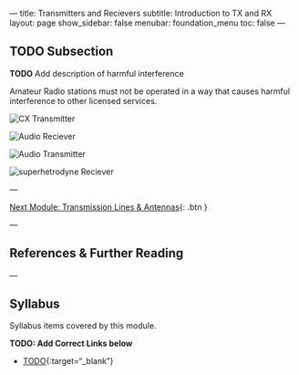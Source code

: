 —
title: Transmitters and Recievers
subtitle: Introduction to TX and RX
layout: page
show_sidebar: false
menubar: foundation_menu
toc: false
—

## TODO Subsection

**TODO** Add description of harmful interference

Amateur Radio stations must not be operated in a way that causes harmful interference to other licensed services.

![CX Transmitter](../CW_TX.jpeg)

![Audio Reciever](../audio_RX.jpeg)

![Audio Transmitter](../audio_TX.jpeg)

![superhetrodyne Reciever](../superhet_RX.jpeg)




—

[Next Module: Transmission Lines & Antennas](./transmission_lines.md){: .btn }

—

## References & Further Reading

—

## Syllabus

Syllabus items covered by this module.

**TODO: Add Correct Links below**  

- [TODO](../todo/){:target=“_blank”}
